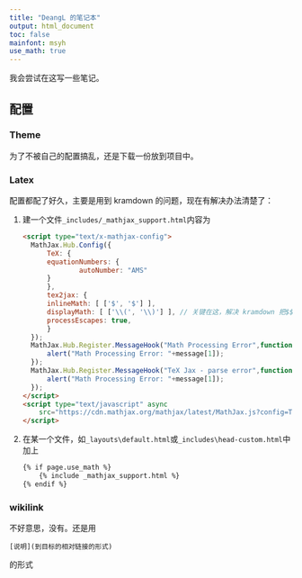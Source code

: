 ```yaml
---
title: "DeangL 的笔记本"
output: html_document
toc: false
mainfont: msyh
use_math: true
---
```

<meta http-equiv='Content-Type' content='text/html; charset=utf-8' />
我会尝试在这写一些笔记。

## 配置
### Theme
为了不被自己的配置搞乱，还是下载一份放到项目中。

### Latex
配置都配了好久，主要是用到 kramdown 的问题，现在有解决办法清楚了：
1. 建一个文件`_includes/_mathjax_support.html`内容为

	``` html
	<script type="text/x-mathjax-config">
	  MathJax.Hub.Config({
		  TeX: {
		  equationNumbers: {
				  autoNumber: "AMS"
		  }
		  },
		  tex2jax: {
		  inlineMath: [ ['$', '$'] ],
		  displayMath: [ ['\\(', '\\)'] ], // 关键在这，解决 kramdown 把$$替换的问题
		  processEscapes: true,
		  }
	  });
	  MathJax.Hub.Register.MessageHook("Math Processing Error",function (message) {
		  alert("Math Processing Error: "+message[1]);
	  });
	  MathJax.Hub.Register.MessageHook("TeX Jax - parse error",function (message) {
		  alert("Math Processing Error: "+message[1]);
	  });
	</script>
	<script type="text/javascript" async
		src="https://cdn.mathjax.org/mathjax/latest/MathJax.js?config=TeX-MML-AM_CHTML">
	</script>

	```
2. 在某一个文件，如`_layouts\default.html`或`_includes\head-custom.html`中加上

   ``` html
   {% if page.use_math %}
	   {% include _mathjax_support.html %}
   {% endif %}
   ```

### wikilink
不好意思，没有。还是用 
``` text
[说明](到目标的相对链接的形式)
```
的形式

